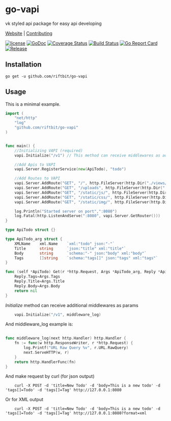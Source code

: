 # go-vapi
vk styled api package for easy api developing

[Website](https://www.riftbit.com) | [Contributing](https://www.riftbit.com/How-to-Contribute)

[![license](https://img.shields.io/github/license/riftbit/go-vapi.svg)](LICENSE)
[![GoDoc](http://img.shields.io/badge/go-documentation-blue.svg?style=flat-square)](https://godoc.org/github.com/riftbit/go-vapi)
[![Coverage Status](https://coveralls.io/repos/github/riftbit/go-vapi/badge.svg?branch=master)](https://coveralls.io/github/riftbit/go-vapi?branch=master)
[![Build Status](https://travis-ci.org/riftbit/go-vapi.svg?branch=master)](https://travis-ci.org/riftbit/go-vapi)
[![Go Report Card](https://goreportcard.com/badge/github.com/riftbit/go-vapi)](https://goreportcard.com/report/github.com/riftbit/go-vapi)
[![Release](https://img.shields.io/badge/release-v1.0.2-blue.svg?style=flat)](https://github.com/riftbit/go-vapi/releases)

## Installation

```
go get -u github.com/riftbit/go-vapi
```

## Usage
This is a minimal example.

```go
import (
	"net/http"
	"log"
	"github.com/riftbit/go-vapi"
)


func main() {
	//Initializing VAPI (required)
	vapi.Initialize("/v1") // This method can receive middlewares as additional params

	//Add Apis to VAPI
	vapi.Server.RegisterService(new(ApiTodo), "todo")

	//Add Routes to VAPI
	vapi.Server.AddRoute("GET", "/", http.FileServer(http.Dir("./views/")))
	vapi.Server.AddRoute("GET", "/uploads", http.FileServer(http.Dir("./uploads/")))
	vapi.Server.AddRoute("GET", "/static/js/", http.FileServer(http.Dir("./static/js/")))
	vapi.Server.AddRoute("GET", "/static/css/", http.FileServer(http.Dir("./static/css/")))
	vapi.Server.AddRoute("GET", "/static/img/", http.FileServer(http.Dir("./static/img/")))

	log.Println("Started server on port",":8080")
	log.Fatal(http.ListenAndServe(":8080", vapi.Server.GetRouter()))
}

type ApiTodo struct {}

type ApiTodo_arg struct {
	XMLName    xml.Name    `xml:"todo" json:"-"`
	Title      string      `json:"title" xml:"title"`
	Body       string      `schema:"-" json:"body" xml:"body"`
	Tags       []string    `schema:"tags[]" json:"tags" xml:"tags"`
}

func (self *ApiTodo) Get(r *http.Request, Args *ApiTodo_arg, Reply *ApiTodo_arg) error {
	Reply.Tags=Args.Tags
	Reply.Title=Args.Title
	Reply.Body=Args.Body
	return nil
}

```

*Initialize* method can receive additional middlewares as params

```go
    vapi.Initialize("/v1", middleware_log)
```

And middleware_log example is:

```go
    
func middleware_log(next http.Handler) http.Handler {
	fn := func(w http.ResponseWriter, r *http.Request) {
		log.Printf("URL Raw Query %v", r.URL.RawQuery)
		next.ServeHTTP(w, r)
	}
	return http.HandlerFunc(fn)
}

```

And make request by curl (for json output)

```
	curl -X POST -d 'title=New Todo' -d 'body=This is a new todo' -d 'tags[]=Todo' -d 'tags[]=Tag' http://127.0.0.1:8080
```

Or for XML output

```
	curl -X POST -d 'title=New Todo' -d 'body=This is a new todo' -d 'tags[]=Todo' -d 'tags[]=Tag' http://127.0.0.1:8080?format=xml
```